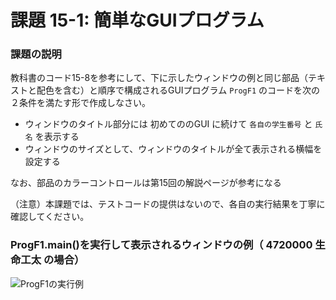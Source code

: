# 課題 15-1: 簡単なGUIプログラム

### 課題の説明
教科書のコード15-8を参考にして、下に示したウィンドウの例と同じ部品（テキストと配色を含む）と順序で構成されるGUIプログラム `ProgF1` のコードを次の２条件を満たす形で作成しなさい。

- ウィンドウのタイトル部分には 初めてののGUI に続けて `各自の学生番号` と `氏名` を表示する
- ウィンドウのサイズとして、ウィンドウのタイトルが全て表示される横幅を設定する

なお、部品のカラーコントロールは第15回の解説ページが参考になる

（注意）本課題では、テストコードの提供はないので、各自の実行結果を丁寧に確認してください。

### ProgF1.main()を実行して表示されるウィンドウの例（ 4720000 生命工太 の場合）
![ProgF1の実行例](https://user-images.githubusercontent.com/50605381/181143922-6bece9fe-9895-4279-a8d2-503d625f5c71.png)

